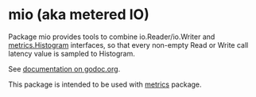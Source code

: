 # mio (aka metered IO)

Package mio provides tools to combine io.Reader/io.Writer and
[metrics.Histogram][1] interfaces, so that every non-empty Read or Write call
latency value is sampled to Histogram.

See [documentation on godoc.org][doc].

This package is intended to be used with [metrics][1] package.

[1]: https://godoc.org/github.com/artyom/metrics#Histogram
[2]: https://github.com/artyom/metrics
[doc]: https://godoc.org/github.com/artyom/mio
